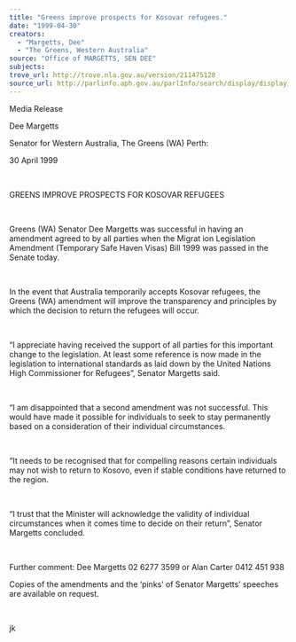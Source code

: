 ```yaml
---
title: "Greens improve prospects for Kosovar refugees."
date: "1999-04-30"
creators:
  - "Margetts, Dee"
  - "The Greens, Western Australia"
source: "Office of MARGETTS, SEN DEE"
subjects:
trove_url: http://trove.nla.gov.au/version/211475128
source_url: http://parlinfo.aph.gov.au/parlInfo/search/display/display.w3p;query=Id%3A%22media/pressrel/UU706%22
---
```


   

  Media Release

  Dee Margetts

  Senator for Western Australia, The Greens (WA) Perth:

 30 April 1999

  

  GREENS IMPROVE PROSPECTS FOR KOSOVAR REFUGEES

  

  Greens (WA) Senator Dee Margetts was successful in having an amendment 
agreed to by all parties when the Migrat ion Legislation Amendment 
(Temporary Safe Haven Visas) Bill 1999 was passed in the Senate today.

  

 In the event that Australia temporarily accepts Kosovar 
refugees, the Greens (WA) amendment will improve the transparency and 
principles by which the decision to return the refugees will occur.

  

 “I appreciate having received the support of all 
parties for this important change to the legislation. At least some 
reference is now made in the legislation to international standards 
as laid down by the United Nations High Commissioner for Refugees”, 
Senator Margetts said.

  

 “I am disappointed that a second amendment was not 
successful. This would have made it possible for individuals to seek 
to stay permanently based on a consideration of their individual circumstances.

  

 “It needs to be recognised that for compelling reasons 
certain individuals may not wish to return to Kosovo, even if stable 
conditions have returned to the region.

  

 “I trust that the Minister will acknowledge the 
validity of individual circumstances when it comes time to decide on 
their return”, Senator Margetts concluded.

  

 Further comment: Dee Margetts 02 6277 3599 or Alan 
Carter 0412 451 938

 Copies of the amendments and the ‘pinks’ of Senator 
Margetts’ speeches are available on request.

  

  jk

